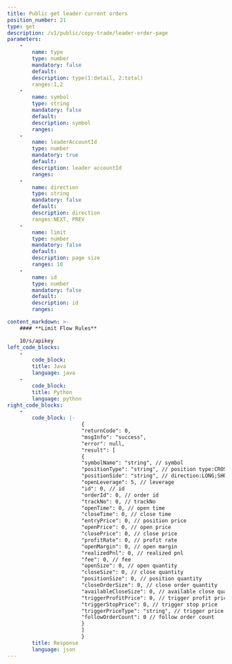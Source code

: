 ```yaml
---
title: Public get leader current orders
position_number: 21
type: get
description: /v1/public/copy-trade/leader-order-page
parameters:
    -
        name: type
        type: number
        mandatory: false
        default:
        description: type(1:detail, 2:total)
        ranges:1,2
    -
        name: symbol
        type: string
        mandatory: false
        default:
        description: symbol
        ranges:
    -
        name: leaderAccountId
        type: number
        mandatory: true
        default:
        description: leader accountId
        ranges:
    -
        name: direction
        type: string
        mandatory: false
        default:
        description: direction
        ranges:NEXT, PREV
    -
        name: limit
        type: number
        mandatory: false
        default:
        description: page size
        ranges: 10
    -
        name: id
        type: number
        mandatory: false
        default:
        description: id
        ranges:

content_markdown: >-
    #### **Limit Flow Rules**

    10/s/apikey
left_code_blocks:
    -
        code_block:
        title: Java
        language: java
    -
        code_block:
        title: Python
        language: python
right_code_blocks:
    -
        code_block: |-
                        {
                        "returnCode": 0,
                        "msgInfo": "success",
                        "error": null,
                        "result": [
                        {
                        "symbolName": "string", // symbol
                        "positionType": "string", // position type:CROSSED;ISOLATED
                        "positionSide": "string", // direction:LONG;SHORT
                        "openLeverage": 5, // leverage
                        "id": 0, // id
                        "orderId": 0, // order id
                        "trackNo": 0, // trackNo
                        "openTime": 0, // open time
                        "closeTime": 0, // close time
                        "entryPrice": 0, // position price
                        "openPrice": 0, // open price
                        "closePrice": 0, // close price
                        "profitRate": 0, // profit rate
                        "openMargin": 0, // open margin
                        "realizedPnl": 0, // realized pnl
                        "fee": 0, // fee
                        "openSize": 0, // open quantity
                        "closeSize": 0, // close quantity
                        "positionSize": 0, // position quantity
                        "closeOrderSize": 0, // close order quantity
                        "availableCloseSize": 0, // available close quantity
                        "triggerProfitPrice": 0, // trigger profit price
                        "triggerStopPrice": 0, // trigger stop price
                        "triggerPriceType": "string", // trigger price type:LATEST_PRICE,MARK_PRICE
                        "followOrderCount": 0 // follow order count
                        }
                        ]
                        }
        title: Response
        language: json
---
```

